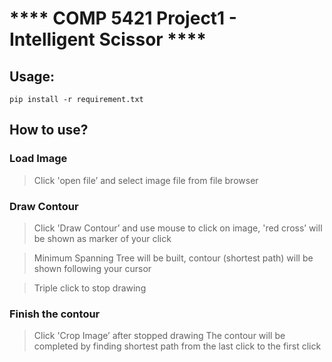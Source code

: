 **** COMP 5421 Project1 - Intelligent Scissor ****
==================================================

Usage:
------
```
pip install -r requirement.txt
```

How to use?
-----------
### Load Image

> Click 'open file’ and select image file from file browser

### Draw Contour

> Click 'Draw Contour’ and use mouse to click on image, 'red cross’ will be shown as marker of your click

> Minimum Spanning Tree will be built, contour (shortest path) will be shown following your cursor

> Triple click to stop drawing

### Finish the contour

> Click 'Crop Image’ after stopped drawing 
> The contour will be completed by finding shortest path from the last click to the first click


